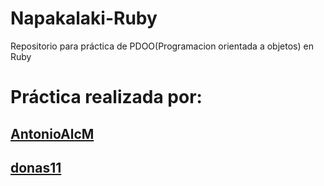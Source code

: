 # Napakalaki-Ruby
Repositorio para práctica de PDOO(Programacion orientada a objetos) en Ruby

# Práctica realizada por:
##  [AntonioAlcM](https://github.com/AntonioAlcM)
##  [donas11](https://github.com/donas11)
